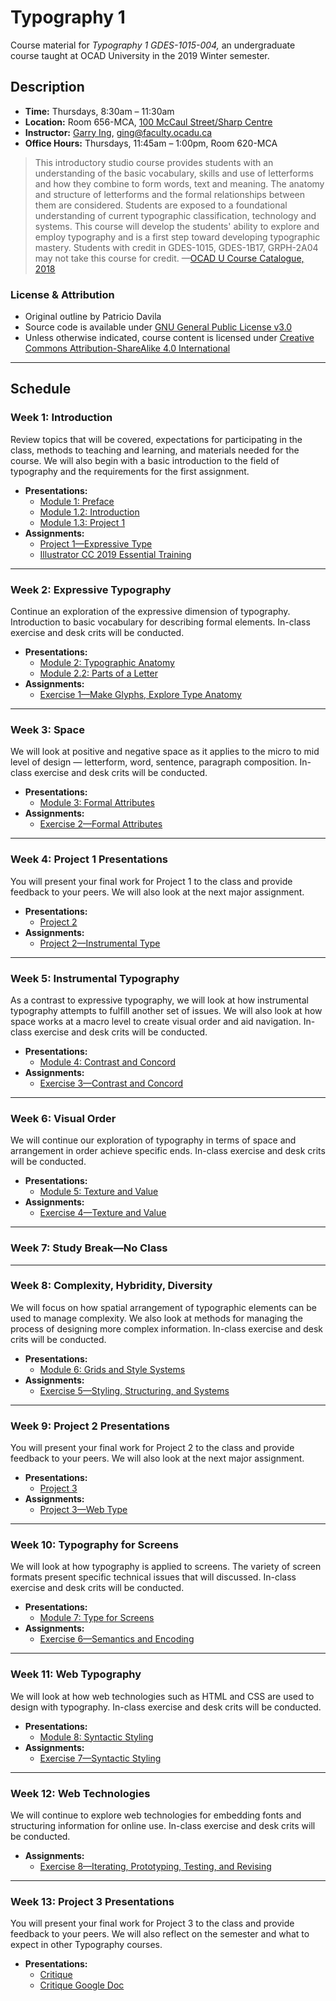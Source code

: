 # Typography 1

Course material for _Typography 1 GDES-1015-004,_ an undergraduate course taught at OCAD University in the 2019 Winter semester.

## Description

- **Time:** Thursdays, 8:30am – 11:30am
- **Location:**  Room 656-MCA, [100 McCaul Street/Sharp Centre](https://goo.gl/maps/FvQJx42HD262)
- **Instructor:** [Garry Ing](https://garrying.com), [ging@faculty.ocadu.ca](mailto:ging@faculty.ocadu.ca)
- **Office Hours:** Thursdays, 11:45am – 1:00pm, Room 620-MCA

> This introductory studio course provides students with an understanding of the basic vocabulary, skills and use of letterforms and how they combine to form words, text and meaning. The anatomy and structure of letterforms and the formal relationships between them are considered. Students are exposed to a foundational understanding of current typographic classification, technology and systems. This course will develop the students' ability to explore and employ typography and is a first step toward developing typographic mastery. Students with credit in GDES-1015, GDES-1B17, GRPH-2A04 may not take this course for credit. —[OCAD U Course Catalogue, 2018](https://selfservice.ocadu.ca/Student/Courses)

### License & Attribution

- Original outline by Patricio Davila
- Source code is available under [GNU General Public License v3.0](./LICENSE)
- Unless otherwise indicated, course content is licensed under [Creative Commons Attribution-ShareAlike 4.0 International](https://creativecommons.org/licenses/by-sa/4.0/)

___

## Schedule

### Week 1: Introduction

Review topics that will be covered, expectations for participating in the class, methods to teaching and learning, and materials needed for the course. We will also begin with a basic introduction to the field of typography and the requirements for the first assignment.

- **Presentations:**
    - [Module 1: Preface](./presentations/lecture-01-preface.pdf)
    - [Module 1.2: Introduction](./presentations/lecture-01-intro.pdf)
    - [Module 1.3: Project 1](./presentations/lecture-01-project-1.pdf)
- **Assignments:**
    - [Project 1—Expressive Type](./assignments/project-1-expressive-type.md)
    - [Illustrator CC 2019 Essential Training](https://www.lynda.com/Illustrator-tutorials/Illustrator-CC-2019-Essential-Training/756294-2.html)

___

### Week 2: Expressive Typography

Continue an exploration of the expressive dimension of typography. Introduction to basic vocabulary for describing formal elements. In-class exercise and desk crits will be conducted.

- **Presentations:**
    - [Module 2: Typographic Anatomy](./presentations/lecture-02-typographic-anatomy.pdf)
    - [Module 2.2: Parts of a Letter](./presentations/lecture-02-parts-of-a-letter.pdf)
- **Assignments:**
    - [Exercise 1—Make Glyphs, Explore Type Anatomy](./assignments/exercise-1-make-glyphs-explore-type-anatomy.md)

___

### Week 3: Space

We will look at positive and negative space as it applies to the micro to mid level of design — letterform, word, sentence, paragraph composition. In-class exercise and desk crits will be conducted.

- **Presentations:**
    - [Module 3: Formal Attributes](./presentations/lecture-03-formal-attributes.pdf)
- **Assignments:**
    - [Exercise 2—Formal Attributes](./assignments/exercise-2-formal-attributes.md)

___

### Week 4: Project 1 Presentations

You will present your final work for Project 1 to the class and provide feedback to your peers. We will also look at the next major assignment.

- **Presentations:**
    - [Project 2](./presentations/lecture-04-project-1-crit.pdf)
- **Assignments:**
    - [Project 2—Instrumental Type](./assignments/project-2-instrumental-type.md)

___

### Week 5: Instrumental Typography

As a contrast to expressive typography, we will look at how instrumental typography attempts to fulfill another set of issues. We will also look at how space works at a macro level to create visual order and aid navigation. In-class exercise and desk crits will be conducted.

- **Presentations:**
    - [Module 4: Contrast and Concord](./presentations/lecture-05-instrumental-type.pdf)
- **Assignments:**
    - [Exercise 3—Contrast and Concord](./assignments/exercise-3-contrast-concord.md)

___

### Week 6: Visual Order

We will continue our exploration of typography in terms of space and arrangement in order achieve specific ends. In-class exercise and desk crits will be conducted.

- **Presentations:**
    - [Module 5: Texture and Value](./presentations/lecture-06-texture-value.pdf)
- **Assignments:**
    - [Exercise 4—Texture and Value](./assignments/exercise-4-texture-value.md)

___

### Week 7: Study Break—No Class

___

### Week 8: Complexity, Hybridity, Diversity

We will focus on how spatial arrangement of typographic elements can be used to manage complexity. We also look at methods for managing the process of designing more complex information. In-class exercise and desk crits will be conducted.

- **Presentations:**
    - [Module 6: Grids and Style Systems](./presentations/lecture-07-grids-style-systems.pdf)
- **Assignments:**
    - [Exercise 5—Styling, Structuring, and Systems](./assignments/exercise-5-styling-structuring-systems.md)

___

### Week 9: Project 2 Presentations

You will present your final work for Project 2 to the class and provide feedback to your peers. We will also look at the next major assignment.

- **Presentations:**
    - [Project 3](./presentations/lecture-08-project-2-crit.pdf)
- **Assignments:**
    - [Project 3—Web Type](./assignments/project-3-web-type.md)

___

### Week 10: Typography for Screens

We will look at how typography is applied to screens. The variety of screen formats present specific technical issues that will discussed. In-class exercise and desk crits will be conducted.

- **Presentations:**
    - [Module 7: Type for Screens](./presentations/lecture-09-type-for-screens.pdf)
- **Assignments:**
  - [Exercise 6—Semantics and Encoding](./assignments/exercise-6-semantics-encoding.md)

___

### Week 11: Web Typography

We will look at how web technologies such as HTML and CSS are used to design with typography. In-class exercise and desk crits will be conducted.

- **Presentations:**
    - [Module 8: Syntactic Styling](./presentations/lecture-10-syntactic-styling.pdf)
- **Assignments:**
  - [Exercise 7—Syntactic Styling](./assignments/exercise-7-syntatic-styling.md)

___

### Week 12: Web Technologies

We will continue to explore web technologies for embedding fonts and structuring information for online use. In-class exercise and desk crits will be conducted.

- **Assignments:**
  - [Exercise 8—Iterating, Prototyping, Testing, and Revising](./assignments/exercise-8-iterating-prototyping-testing-revising.md)

___

### Week 13: Project 3 Presentations

You will present your final work for Project 3 to the class and provide feedback to your peers. We will also reflect on the semester and what to expect in other Typography courses.

- **Presentations:**
    - [Critique](./presentations/lecture-11-project-3.pdf)
    - [Critique Google Doc](https://docs.google.com/document/d/1zAoJYZVURqyN68Qr3ZHRDseyyzfi8Ax95rcDXzkwau8/edit?usp=sharing)
